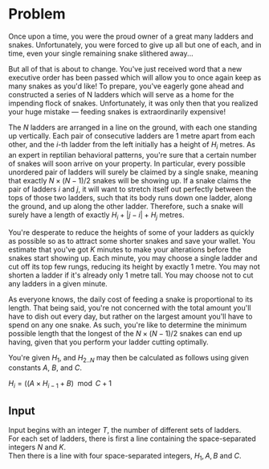 # Problem

Once upon a time, you were the proud owner of a great many ladders and snakes. Unfortunately, you were forced to give up all but one of each, and in time, even your single remaining snake slithered away...

But all of that is about to change. You've just received word that a new executive order has been passed which will allow you to once again keep as many snakes as you'd like! To prepare, you've eagerly gone ahead and constructed a series of N ladders which will serve as a home for the impending flock of snakes. Unfortunately, it was only then that you realized your huge mistake — feeding snakes is extraordinarily expensive!

The $N$ ladders are arranged in a line on the ground, with each one standing up vertically. Each pair of consecutive ladders are $1$ metre apart from each other, and the $i$-th ladder from the left initially has a height of $H_i$ metres. As an expert in reptilian behavioral patterns, you're sure that a certain number of snakes will soon arrive on your property. In particular, every possible unordered pair of ladders will surely be claimed by a single snake, meaning that exactly $N \times (N - 1) / 2$ snakes will be showing up. If a snake claims the pair of ladders $i$ and $j$, it will want to stretch itself out perfectly between the tops of those two ladders, such that its body runs down one ladder, along the ground, and up along the other ladder. Therefore, such a snake will surely have a length of exactly $H_i + |j - i| + H_j$ metres.

You're desperate to reduce the heights of some of your ladders as quickly as possible so as to attract some shorter snakes and save your wallet. You estimate that you've got $K$ minutes to make your alterations before the snakes start showing up. Each minute, you may choose a single ladder and cut off its top few rungs, reducing its height by exactly $1$ metre. You may not shorten a ladder if it's already only $1$ metre tall. You may choose not to cut any ladders in a given minute.

As everyone knows, the daily cost of feeding a snake is proportional to its length. That being said, you're not concerned with the total amount you'll have to dish out every day, but rather on the largest amount you'll have to spend on any one snake. As such, you're like to determine the minimum possible length that the longest of the $N \times (N - 1) / 2$ snakes can end up having, given that you perform your ladder cutting optimally.

You're given $H_1$, and $H_{2..N}$ may then be calculated as follows using given constants $A$, $B$, and $C$.

$H_i = ((A \times H_{i-1} + B) \mod C + 1$

## Input

Input begins with an integer $T$, the number of different sets of ladders.  
For each set of ladders, there is first a line containing the space-separated integers $N$ and $K$.  
Then there is a line with four space-separated integers, $H_1, A, B$ and $C$.
